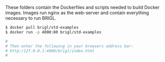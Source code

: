 
These folders contain the Dockerfiles and scripts needed to build Docker
images. Images run nginx as the web-server and contain everything necessary
to run BRIGL.

```sh
$ docker pull brigl/std-examples
$ docker run -p 4000:80 brigl/std-examples

#
# Then enter the following in your browsers address bar:
# http:/127.0.0.1:4000/brigl/index.html
#
```
